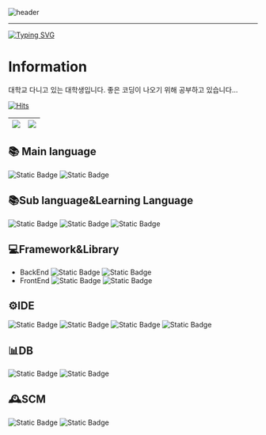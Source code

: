 
![header](https://capsule-render.vercel.app/api?type=Venom&color=0:791710,100:d12215&section=header&height=300&text=YoungMin-S&fontColor=281b1b&animation=scaleIn&desc=YoungMin-S's%20GitHub%20Profile&fontAlign=50&fontAlignY=44&descSize=25&descAlign=55)
***
[![Typing SVG](https://readme-typing-svg.demolab.com?font=Roboto&size=35&duration=3500&pause=1000&color=000000&center=true&multiline=true&repeat=true&random=false&lines=Welcome+My+GitHub)](https://git.io/typing-svg)
# Information
대학교 다니고 있는 대학생입니다.
좋은 코딩이 나오기 위해 공부하고 있습니다...</br>

[![Hits](https://hits.seeyoufarm.com/api/count/incr/badge.svg?url=https%3A%2F%2Fgithub.com%2FYoungMin-S&count_bg=%23B2161F&title_bg=%23555555&icon=opsgenie.svg&icon_color=%23E7E7E7&title=visit&edge_flat=false)](https://hits.seeyoufarm.com)

![](https://github-readme-stats.vercel.app/api?username=YoungMin-S&theme=shadow_red&show_icons=true) | ![](https://github-readme-stats.vercel.app/api/top-langs/?username=YoungMin-S&layout=compact&langs_count=105&theme=shadow_red)
|----|----|

## 📚 Main language
![Static Badge](https://img.shields.io/badge/Python-3776AB?style=flat&logo=Python&logoColor=white) ![Static Badge](https://img.shields.io/badge/JAVA-744e3b?style=flat&logo=OpenJDK&logoColor=white)
## 📚Sub language&Learning Language
![Static Badge](https://img.shields.io/badge/C-%23A8B9CC?style=flat&logo=C&logoColor=white) ![Static Badge](https://img.shields.io/badge/JavaScript-%23F7DF1E?style=flat&logo=JavaScript&logoColor=black) ![Static Badge](https://img.shields.io/badge/C%2B%2B-%2300599C?style=flat&logo=C%2B%2B&logoColor=white)
## 💻Framework&Library
+ BackEnd
    ![Static Badge](https://img.shields.io/badge/Spring-%236DB33F?style=flat&logo=spring&logoColor=white) ![Static Badge](https://img.shields.io/badge/SpringBoot-%236DB33F?style=flat&logo=springBoot&logoColor=white)
+ FrontEnd
    ![Static Badge](https://img.shields.io/badge/HTML5-%23E34F26?style=flat&logo=HTML5&logoColor=white) ![Static Badge](https://img.shields.io/badge/CSS-%231572B6?style=flat&logo=CSS3&logoColor=white)
## ⚙️IDE
![Static Badge](https://img.shields.io/badge/PyCharm-%23000000?style=flat&logo=PyCharm&logoColor=white) ![Static Badge](https://img.shields.io/badge/IntelliJ%20IDEA-%23000000?style=flat&logo=IntelliJ%20IDEA&logoColor=white) ![Static Badge](https://img.shields.io/badge/Visual%20Studio%20Code-%23007ACC?style=flat&logo=Visual%20Studio%20Code&logoColor=white) ![Static Badge](https://img.shields.io/badge/Anaconda-%2344A833?style=flat&logo=Anaconda&logoColor=white)
## 📊DB
![Static Badge](https://img.shields.io/badge/MySQL-%234479A1?style=flat&logo=MySQL&logoColor=white) ![Static Badge](https://img.shields.io/badge/SQLite-%23003B57?style=flat&logo=SQLite&logoColor=white)
## 🕰️SCM 
![Static Badge](https://img.shields.io/badge/Git-%23F05032?style=flat&logo=Git&logoColor=white) ![Static Badge](https://img.shields.io/badge/GitHub-%23181717?style=flat&logo=GitHub&logoColor=white)


